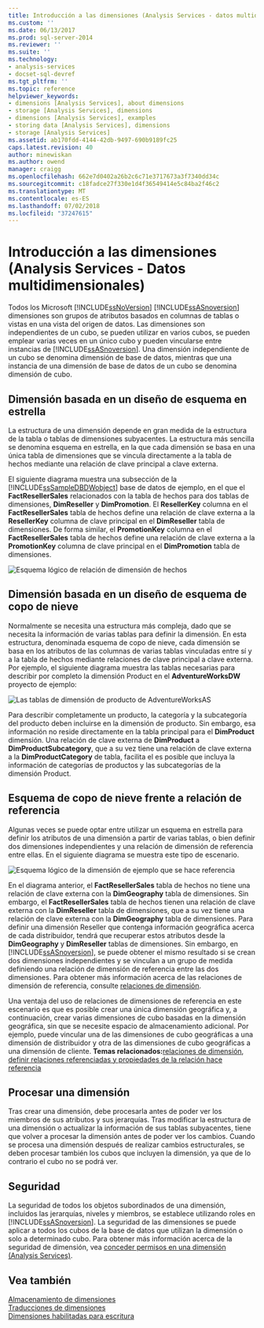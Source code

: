 ```yaml
---
title: Introducción a las dimensiones (Analysis Services - datos multidimensionales) | Microsoft Docs
ms.custom: ''
ms.date: 06/13/2017
ms.prod: sql-server-2014
ms.reviewer: ''
ms.suite: ''
ms.technology:
- analysis-services
- docset-sql-devref
ms.tgt_pltfrm: ''
ms.topic: reference
helpviewer_keywords:
- dimensions [Analysis Services], about dimensions
- storage [Analysis Services], dimensions
- dimensions [Analysis Services], examples
- storing data [Analysis Services], dimensions
- storage [Analysis Services]
ms.assetid: ab170fdd-4144-42db-9497-690b9189fc25
caps.latest.revision: 40
author: minewiskan
ms.author: owend
manager: craigg
ms.openlocfilehash: 662e7d0402a26b2c6c71e3717673a3f7340dd34c
ms.sourcegitcommit: c18fadce27f330e1d4f36549414e5c84ba2f46c2
ms.translationtype: MT
ms.contentlocale: es-ES
ms.lasthandoff: 07/02/2018
ms.locfileid: "37247615"
---
```

# <a name="introduction-to-dimensions-analysis-services---multidimensional-data"></a>Introducción a las dimensiones (Analysis Services - Datos multidimensionales)
  Todos los Microsoft [!INCLUDE[ssNoVersion](../../includes/ssnoversion-md.md)] [!INCLUDE[ssASnoversion](../../includes/ssasnoversion-md.md)] dimensiones son grupos de atributos basados en columnas de tablas o vistas en una vista del origen de datos. Las dimensiones son independientes de un cubo, se pueden utilizar en varios cubos, se pueden emplear varias veces en un único cubo y pueden vincularse entre instancias de [!INCLUDE[ssASnoversion](../../includes/ssasnoversion-md.md)]. Una dimensión independiente de un cubo se denomina dimensión de base de datos, mientras que una instancia de una dimensión de base de datos de un cubo se denomina dimensión de cubo.  
  
## <a name="dimension-based-on-a-star-schema-design"></a>Dimensión basada en un diseño de esquema en estrella  
 La estructura de una dimensión depende en gran medida de la estructura de la tabla o tablas de dimensiones subyacentes. La estructura más sencilla se denomina esquema en estrella, en la que cada dimensión se basa en una única tabla de dimensiones que se vincula directamente a la tabla de hechos mediante una relación de clave principal a clave externa.  
  
 El siguiente diagrama muestra una subsección de la [!INCLUDE[ssSampleDBDWobject](../../includes/sssampledbdwobject-md.md)] base de datos de ejemplo, en el que el **FactResellerSales** relacionados con la tabla de hechos para dos tablas de dimensiones, **DimReseller** y **DimPromotion**. El **ResellerKey** columna en el **FactResellerSales** tabla de hechos define una relación de clave externa a la **ResellerKey** columna de clave principal en el  **DimReseller** tabla de dimensiones. De forma similar, el **PromotionKey** columna en el **FactResellerSales** tabla de hechos define una relación de clave externa a la **PromotionKey** columna de clave principal en el  **DimPromotion** tabla de dimensiones.  
  
 ![Esquema lógico de relación de dimensión de hechos](../../../2014/analysis-services/dev-guide/media/dimfactrelationship.gif "esquema lógico de relación de dimensión de hechos")  
  
## <a name="dimension-based-on-a-snowflake-schema-design"></a>Dimensión basada en un diseño de esquema de copo de nieve  
 Normalmente se necesita una estructura más compleja, dado que se necesita la información de varias tablas para definir la dimensión. En esta estructura, denominada esquema de copo de nieve, cada dimensión se basa en los atributos de las columnas de varias tablas vinculadas entre sí y a la tabla de hechos mediante relaciones de clave principal a clave externa. Por ejemplo, el siguiente diagrama muestra las tablas necesarias para describir por completo la dimensión Product en el **AdventureWorksDW** proyecto de ejemplo:  
  
 ![Las tablas de dimensión de producto de AdventureWorksAS](../../../2014/analysis-services/dev-guide/media/dimproduct.gif "tablas de dimensión de producto de AdventureWorksAS")  
  
 Para describir completamente un producto, la categoría y la subcategoría del producto deben incluirse en la dimensión de producto. Sin embargo, esa información no reside directamente en la tabla principal para el **DimProduct** dimensión. Una relación de clave externa de **DimProduct** a **DimProductSubcategory**, que a su vez tiene una relación de clave externa a la **DimProductCategory** de tabla, facilita el es posible que incluya la información de categorías de productos y las subcategorías de la dimensión Product.  
  
## <a name="snowflake-schema-versus-reference-relationship"></a>Esquema de copo de nieve frente a relación de referencia  
 Algunas veces se puede optar entre utilizar un esquema en estrella para definir los atributos de una dimensión a partir de varias tablas, o bien definir dos dimensiones independientes y una relación de dimensión de referencia entre ellas. En el siguiente diagrama se muestra este tipo de escenario.  
  
 ![Esquema lógico de la dimensión de ejemplo que se hace referencia](../../../2014/analysis-services/dev-guide/media/dimindirect.gif "esquema lógico de la dimensión de ejemplo que se hace referencia")  
  
 En el diagrama anterior, el **FactResellerSales** tabla de hechos no tiene una relación de clave externa con la **DimGeography** tabla de dimensiones. Sin embargo, el **FactResellerSales** tabla de hechos tienen una relación de clave externa con la **DimReseller** tabla de dimensiones, que a su vez tiene una relación de clave externa con la  **DimGeography** tabla de dimensiones. Para definir una dimensión Reseller que contenga información geográfica acerca de cada distribuidor, tendrá que recuperar estos atributos desde la **DimGeography** y **DimReseller** tablas de dimensiones. Sin embargo, en [!INCLUDE[ssASnoversion](../../includes/ssasnoversion-md.md)], se puede obtener el mismo resultado si se crean dos dimensiones independientes y se vinculan a un grupo de medida definiendo una relación de dimensión de referencia entre las dos dimensiones. Para obtener más información acerca de las relaciones de dimensión de referencia, consulte [relaciones de dimensión](../multidimensional-models-olap-logical-cube-objects/dimension-relationships.md).  
  
 Una ventaja del uso de relaciones de dimensiones de referencia en este escenario es que es posible crear una única dimensión geográfica y, a continuación, crear varias dimensiones de cubo basadas en la dimensión geográfica, sin que se necesite espacio de almacenamiento adicional. Por ejemplo, puede vincular una de las dimensiones de cubo geográficas a una dimensión de distribuidor y otra de las dimensiones de cubo geográficas a una dimensión de cliente. **Temas relacionados:**[relaciones de dimensión](../multidimensional-models-olap-logical-cube-objects/dimension-relationships.md), [definir relaciones referenciadas y propiedades de la relación hace referencia](../multidimensional-models/define-a-referenced-relationship-and-referenced-relationship-properties.md)  
  
## <a name="processing-a-dimension"></a>Procesar una dimensión  
 Tras crear una dimensión, debe procesarla antes de poder ver los miembros de sus atributos y sus jerarquías. Tras modificar la estructura de una dimensión o actualizar la información de sus tablas subyacentes, tiene que volver a procesar la dimensión antes de poder ver los cambios. Cuando se procesa una dimensión después de realizar cambios estructurales, se deben procesar también los cubos que incluyen la dimensión, ya que de lo contrario el cubo no se podrá ver.  
  
## <a name="security"></a>Seguridad  
 La seguridad de todos los objetos subordinados de una dimensión, incluidos las jerarquías, niveles y miembros, se establece utilizando roles en [!INCLUDE[ssASnoversion](../../includes/ssasnoversion-md.md)]. La seguridad de las dimensiones se puede aplicar a todos los cubos de la base de datos que utilizan la dimensión o solo a determinado cubo. Para obtener más información acerca de la seguridad de dimensión, vea [conceder permisos en una dimensión &#40;Analysis Services&#41;](../multidimensional-models/grant-permissions-on-a-dimension-analysis-services.md).  
  
## <a name="see-also"></a>Vea también  
 [Almacenamiento de dimensiones](../multidimensional-models-olap-logical-dimension-objects/dimensions-storage.md)   
 [Traducciones de dimensiones](../multidimensional-models-olap-logical-dimension-objects/dimension-translations.md)   
 [Dimensiones habilitadas para escritura](../multidimensional-models-olap-logical-dimension-objects/write-enabled-dimensions.md)  
  
  
